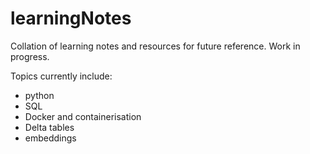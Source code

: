 # learningNotes

Collation of learning notes and resources for future reference. Work in progress.

Topics currently include: 
- python
- SQL
- Docker and containerisation 
- Delta tables
- embeddings

